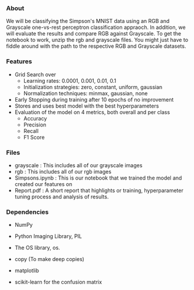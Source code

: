 ### About ###
We will be classifying the Simpson's MNIST data using an RGB and Grayscale one-vs-rest perceptron classification appraoch. In addition, we will evaluate the results and compare RGB against Grayscale. To get the notebook to work, unzip the rgb and grayscale files. You might just have to fiddle around with the path to the respective RGB and Grayscale datasets.

### Features ###
- Grid Search over
  - Learning rates: 0.0001, 0.001, 0.01, 0.1
  - Initialization strategies: zero, constant, uniform, gaussian
  - Normalization techniques: minmax, gaussian, none
- Early Stopping during training after 10 epochs of no improvement
- Stores and uses best model with the best hyperparameters
- Evaluation of the model on 4 metrics, both overall and per class
  - Accuracy
  - Precision
  - Recall
  - F1 Score

### Files ###
- grayscale : This includes all of our grayscale images
- rgb : This includes all of our rgb images
- Simpsons.ipynb : This is our notebook that we trained the model and created our features on
- Report.pdf : A short report that highlights or training, hyperparameter tuning process and  analysis of results.

### Dependencies ###
- NumPy
- Python Imaging Library, PIL
- The OS library, os.
- copy (To make deep copies)
- matplotlib

- scikit-learn for the confusion matrix

